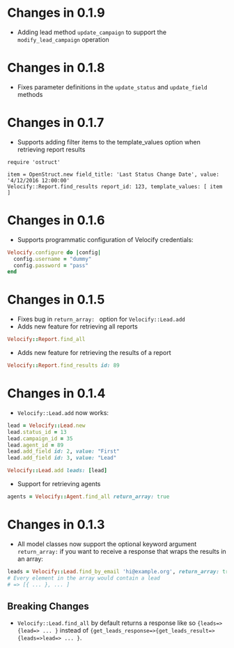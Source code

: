 # Changes in 0.1.9

* Adding lead method ```update_campaign``` to support the ```modify_lead_campaign``` operation

# Changes in 0.1.8

* Fixes parameter definitions in the ```update_status``` and ```update_field``` methods

# Changes in 0.1.7

* Supports adding filter items to the template_values option when retrieving report results

```
require 'ostruct'

item = OpenStruct.new field_title: 'Last Status Change Date', value: '4/12/2016 12:00:00'
Velocify::Report.find_results report_id: 123, template_values: [ item ]
```

# Changes in 0.1.6

* Supports programmatic configuration of Velocify credentials:

``` ruby
Velocify.configure do |config|
  config.username = "dummy"
  config.password = "pass"
end
```

# Changes in 0.1.5

* Fixes bug in ```return_array: ``` option for ```Velocify::Lead.add```
* Adds new feature for retrieving all reports

``` ruby
Velocify::Report.find_all
```

* Adds new feature for retrieving the results of a report

``` ruby
Velocify::Report.find_results id: 89
```

# Changes in 0.1.4

* ```Velocify::Lead.add``` now works:

``` ruby
lead = Velocify::Lead.new
lead.status_id = 13
lead.campaign_id = 35
lead.agent_id = 89
lead.add_field id: 2, value: "First"
lead.add_field id: 3, value: "Lead"

Velocify::Lead.add leads: [lead]
```

* Support for retrieving agents

``` ruby
agents = Velocify::Agent.find_all return_array: true
```

# Changes in 0.1.3

* All model classes now support the optional keyword argument ```return_array:``` if you want to receive
  a response that wraps the results in an array:

``` ruby
leads = Velocify::Lead.find_by_email 'hi@example.org', return_array: true
# Every element in the array would contain a lead
# => [{ ... }, ... ]
```

## Breaking Changes

* ```Velocify::Lead.find_all``` by default returns a response like so ```{leads=>{lead=> ... }```
  instead of ```{get_leads_response=>{get_leads_result=>{leads=>lead=> ... }```.
